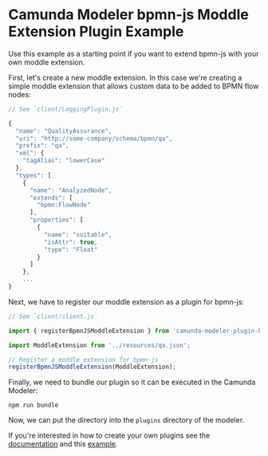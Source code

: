 # Camunda Modeler bpmn-js Moddle Extension Plugin Example

Use this example as a starting point if you want to extend bpmn-js with your own moddle extension.

First, let's create a new moddle extension. In this case we're creating a simple moddle extension that allows custom data to be added to BPMN flow nodes:

```javascript
// See `client/LoggingPlugin.js`

{
  "name": "QualityAssurance",
  "uri": "http://some-company/schema/bpmn/qa",
  "prefix": "qa",
  "xml": {
    "tagAlias": "lowerCase"
  },
  "types": [
    {
      "name": "AnalyzedNode",
      "extends": [
        "bpmn:FlowNode"
      ],
      "properties": [
        {
          "name": "suitable",
          "isAttr": true,
          "type": "Float"
        }
      ]
    },
    ...
}
```

Next, we have to register our moddle extension as a plugin for bpmn-js:

```javascript
// See `client/client.js`

import { registerBpmnJSModdleExtension } from 'camunda-modeler-plugin-helpers';

import ModdleExtension from '../resources/qa.json';

// Register a moddle extension for bpmn-js
registerBpmnJSModdleExtension(ModdleExtension);
```

Finally, we need to bundle our plugin so it can be executed in the Camunda Modeler:

```
npm run bundle
```

Now, we can put the directory into the `plugins` directory of the modeler.

If you're interested in how to create your own plugins see the [documentation](https://github.com/camunda/camunda-modeler/tree/master/docs/plugins) and this [example](https://github.com/camunda/camunda-modeler-plugin-example).
